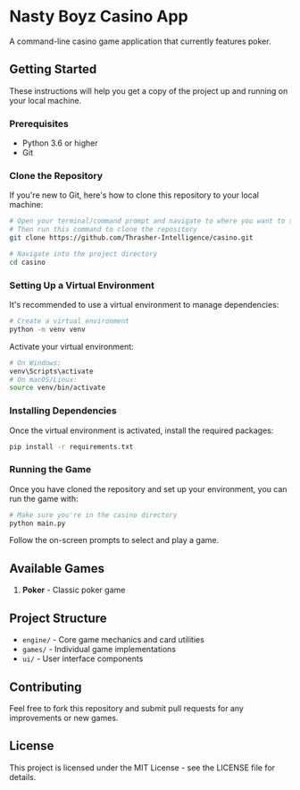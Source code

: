 # Nasty Boyz Casino App

A command-line casino game application that currently features poker.

## Getting Started

These instructions will help you get a copy of the project up and running on your local machine.

### Prerequisites

- Python 3.6 or higher
- Git

### Clone the Repository

If you're new to Git, here's how to clone this repository to your local machine:

```bash
# Open your terminal/command prompt and navigate to where you want to store the project
# Then run this command to clone the repository
git clone https://github.com/Thrasher-Intelligence/casino.git

# Navigate into the project directory
cd casino
```

### Setting Up a Virtual Environment

It's recommended to use a virtual environment to manage dependencies:

```bash
# Create a virtual environment
python -m venv venv
```

Activate your virtual environment:

```bash
# On Windows:
venv\Scripts\activate
# On macOS/Linux:
source venv/bin/activate
```

### Installing Dependencies

Once the virtual environment is activated, install the required packages:

```bash
pip install -r requirements.txt
```

### Running the Game

Once you have cloned the repository and set up your environment, you can run the game with:

```bash
# Make sure you're in the casino directory
python main.py
```

Follow the on-screen prompts to select and play a game.

## Available Games

1. **Poker** - Classic poker game

## Project Structure

- `engine/` - Core game mechanics and card utilities
- `games/` - Individual game implementations
- `ui/` - User interface components

## Contributing

Feel free to fork this repository and submit pull requests for any improvements or new games.

## License

This project is licensed under the MIT License - see the LICENSE file for details.
